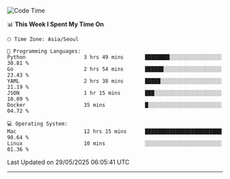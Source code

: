 <!---
[![JS's LinkedIn](https://img.shields.io/badge/LinkedIn-blue?style=for-the-badge&logo=linkedin)](https://www.linkedin.com/in/jaeseung-lee-5a2a32139/) 
[![JS's Notion](https://img.shields.io/badge/Notion-black?style=for-the-badge&logo=notion)](https://bit.ly/ljswiki1) <br><br>
-->
<!-- ![JS's GitHub stats](https://github-readme-stats-lemon-five.vercel.app/api?username=tkxkd0159&hide=contribs,prs,stars,issues&show_icons=true&theme=react&include_all_commits=true)   -->
<!-- ![Top Langs](https://github-readme-stats-lemon-five.vercel.app/api/top-langs/?username=tkxkd0159&layout=compact&hide=jupyter%20notebook,scss,html,css&langs_count=10)  -->


<!--START_SECTION:waka-->
![Code Time](http://img.shields.io/badge/Code%20Time-3%2C709%20hrs%2053%20mins-blue)

📊 **This Week I Spent My Time On** 

```text
🕑︎ Time Zone: Asia/Seoul

💬 Programming Languages: 
Python                   3 hrs 49 mins       ████████░░░░░░░░░░░░░░░░░   30.81 % 
Go                       2 hrs 54 mins       ██████░░░░░░░░░░░░░░░░░░░   23.43 % 
YAML                     2 hrs 38 mins       █████░░░░░░░░░░░░░░░░░░░░   21.19 % 
JSON                     1 hr 15 mins        ███░░░░░░░░░░░░░░░░░░░░░░   10.09 % 
Docker                   35 mins             █░░░░░░░░░░░░░░░░░░░░░░░░   04.72 % 

💻 Operating System: 
Mac                      12 hrs 15 mins      █████████████████████████   98.64 % 
Linux                    10 mins             ░░░░░░░░░░░░░░░░░░░░░░░░░   01.36 % 
```


 Last Updated on 29/05/2025 06:05:41 UTC
<!--END_SECTION:waka-->

---
<!---
<a href="https://github.com/tkxkd0159/books">
  <img align="center" src="https://github-readme-stats-lemon-five.vercel.app/api/pin/?username=tkxkd0159&repo=books&theme=react" />
</a>
-->

<!---
- 🔭 I’m currently working on ...
- 🌱 I’m currently learning blockchain and distributed network
- 👯 I’m looking to collaborate on ...
- 🤔 I’m looking for help with ...
- 💬 Ask me about ...
- 📫 How to reach me: ...
- 😄 Pronouns: ...
- ⚡ Fun fact: ...
-->
